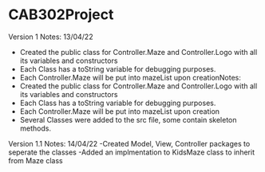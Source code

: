 # CAB302Project

Version 1 
Notes:
13/04/22
- Created the public class for Controller.Maze and Controller.Logo with all its variables and constructors
- Each Class has a toString variable for debugging purposes.
- Each Controller.Maze will be put into mazeList upon creationNotes:
- Created the public class for Controller.Maze and Controller.Logo with all its variables and constructors
- Each Class has a toString variable for debugging purposes.
- Each Controller.Maze will be put into mazeList upon creation
- Several Classes were added to the src file, some contain skeleton methods.

Version 1.1 
Notes:
14/04/22
-Created Model, View, Controller packages to seperate the classes 
-Added an implmentation to KidsMaze class to inherit from Maze class 
